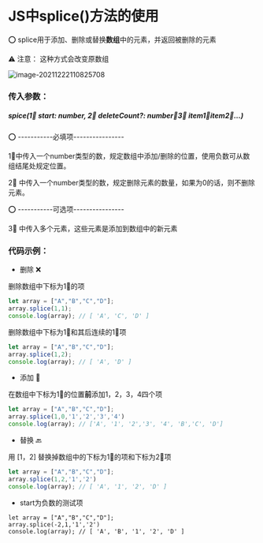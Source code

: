 # JS中splice()方法的使用

⭕️ splice用于添加、删除或替换**数组**中的元素，并返回被删除的元素

⚠️ 注意： 这种方式会改变原数组

![image-20211222110825708](https://vichien-public.oss-cn-guangzhou.aliyuncs.com/typora/image-20211222110825708.png)

### 传入参数：

##### spice(1⃣️ start: number, 2⃣️ deleteCount?: number，3⃣️ item1，item2，...)

⭕️ -----------必填项----------------

1⃣️中传入一个number类型的数，规定数组中添加/删除的位置，使用负数可从数组结尾处规定位置。

2⃣️ 中传入一个number类型的数，规定删除元素的数量，如果为0的话，则不删除元素。

⭕️ -----------可选项----------------

3⃣️ 中传入多个元素，这些元素是添加到数组中的新元素

### 代码示例：

- 删除 ❌

删除数组中下标为1⃣️的项

```javascript
let array = ["A","B","C","D"];
array.splice(1,1);
console.log(array); // [ 'A', 'C', 'D' ]
```

删除数组中下标为1⃣️和其后连续的1⃣️项

```javascript
let array = ["A","B","C","D"];
array.splice(1,2);
console.log(array); // [ 'A', 'D' ]
```

- 添加 🔗

在数组中下标为1⃣️的位置**前**添加1，2，3，4四个项

```javascript
let array = ["A","B","C","D"];
array.splice(1,0,'1','2','3','4')
console.log(array); // ['A', '1', '2','3', '4', 'B','C', 'D']
```

- 替换 🔙

用 [1，2] 替换掉数组中的下标为1⃣️的项和下标为2⃣️项

```javascript
let array = ["A","B","C","D"];
array.splice(1,2,'1','2')
console.log(array); // [ 'A', '1', '2', 'D' ]
```

- start为负数的测试项

```
let array = ["A","B","C","D"];
array.splice(-2,1,'1','2')
console.log(array); // [ 'A', 'B', '1', '2', 'D' ]
```



